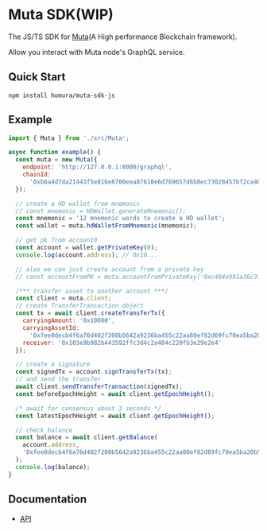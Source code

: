 # Muta SDK(WIP)

The JS/TS SDK for [Muta](https://github.com/nervosnetwork/muta)(A High performance Blockchain framework).

Allow you interact with Muta node's GraphQL service.

## Quick Start

```shell
npm install homura/muta-sdk-js
```

## Example

```js
import { Muta } from './src/Muta';

async function example() {
  const muta = new Muta({
    endpoint: 'http://127.0.0.1:8000/graphql',
    chainId:
      '0xb6a4d7da21443f5e816e8700eea87610e6d769657d6b8ec73028457bf2ca4036'
  });

  // create a HD wallet from mnemonic
  // const mnemonic = HDWallet.generateMnemonic();
  const mnemonic = '12 mnemonic words to create a HD wallet';
  const wallet = muta.hdWalletFromMnemonic(mnemonic);

  // get pk from account0
  const account = wallet.getPrivateKey(0);
  console.log(account.address); // 0x10...

  // also we can just create account from a private key
  // const accountFromPK = muta.accountFromPrivateKey('0xc404e991a36c3f92967f6c1cdcd1167999005c71b53e760b2a77831edd048009')

  /*** transfer asset to another account ***/
  const client = muta.client;
  // create TransferTransaction object
  const tx = await client.createTransferTx({
    carryingAmount: '0x10000',
    carryingAssetId:
      '0xfee0decb4f6a76d402f200b5642a9236ba455c22aa80ef82d69fc70ea5ba20b5',
    receiver: '0x103e9b982b443592ffc3d4c2a484c220fb3e29e2e4'
  });

  // create a signature
  const signedTx = account.signTransferTx(tx);
  // and send the transfer
  await client.sendTransferTransaction(signedTx);
  const beforeEpochHeight = await client.getEpochHeight();

  /* await for consensus about 3 seconds */
  const latestEpochHeight = await client.getEpochHeight();

  // check balance
  const balance = await client.getBalance(
    account.address,
    '0xfee0decb4f6a76d402f200b5642a9236ba455c22aa80ef82d69fc70ea5ba20b5'
  );
  console.log(balance);
}
```

## Documentation

- [API](https://homura.github.io/muta-sdk-js)
